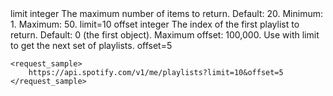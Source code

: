 <output>
    <query_params>
        <param>
            <name>limit</name>
            <type>integer</type>
            <description>The maximum number of items to return. Default: 20. Minimum: 1. Maximum: 50.</description>
            <example>limit=10</example>
        </param>
        <param>
            <name>offset</name>
            <type>integer</type>
            <description>The index of the first playlist to return. Default: 0 (the first object). Maximum offset: 100,000. Use with limit to get the next set of playlists.</description>
            <example>offset=5</example>
        </param>
    </query_params>
    
    <request_sample>
        https://api.spotify.com/v1/me/playlists?limit=10&offset=5
    </request_sample>
</output>